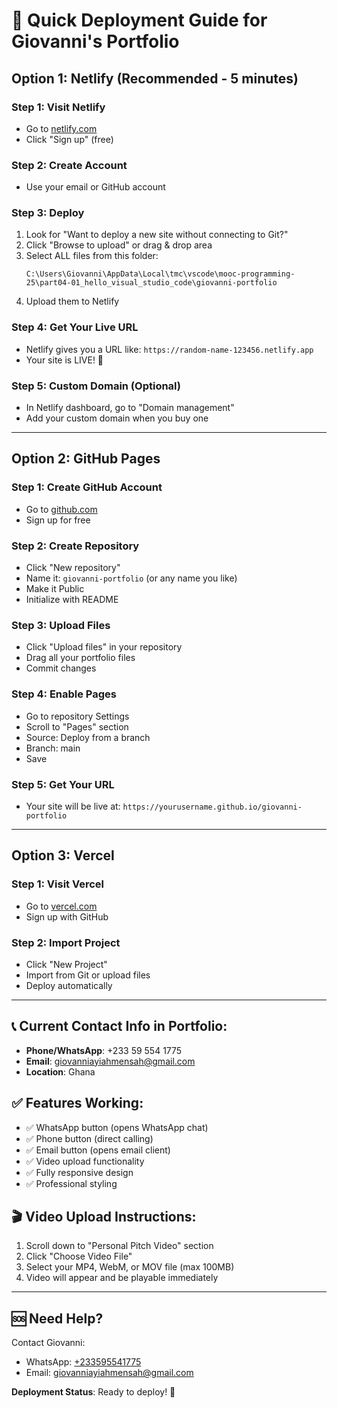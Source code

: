 # 🚀 Quick Deployment Guide for Giovanni's Portfolio

## Option 1: Netlify (Recommended - 5 minutes)

### Step 1: Visit Netlify
- Go to [netlify.com](https://netlify.com)
- Click "Sign up" (free)

### Step 2: Create Account
- Use your email or GitHub account

### Step 3: Deploy
1. Look for "Want to deploy a new site without connecting to Git?"
2. Click "Browse to upload" or drag & drop area
3. Select ALL files from this folder:
   ```
   C:\Users\Giovanni\AppData\Local\tmc\vscode\mooc-programming-25\part04-01_hello_visual_studio_code\giovanni-portfolio
   ```
4. Upload them to Netlify

### Step 4: Get Your Live URL
- Netlify gives you a URL like: `https://random-name-123456.netlify.app`
- Your site is LIVE! 🎉

### Step 5: Custom Domain (Optional)
- In Netlify dashboard, go to "Domain management"
- Add your custom domain when you buy one

---

## Option 2: GitHub Pages

### Step 1: Create GitHub Account
- Go to [github.com](https://github.com)
- Sign up for free

### Step 2: Create Repository
- Click "New repository"
- Name it: `giovanni-portfolio` (or any name you like)
- Make it Public
- Initialize with README

### Step 3: Upload Files
- Click "Upload files" in your repository
- Drag all your portfolio files
- Commit changes

### Step 4: Enable Pages
- Go to repository Settings
- Scroll to "Pages" section
- Source: Deploy from a branch
- Branch: main
- Save

### Step 5: Get Your URL
- Your site will be live at: `https://yourusername.github.io/giovanni-portfolio`

---

## Option 3: Vercel

### Step 1: Visit Vercel
- Go to [vercel.com](https://vercel.com)
- Sign up with GitHub

### Step 2: Import Project
- Click "New Project"
- Import from Git or upload files
- Deploy automatically

---

## 📞 Current Contact Info in Portfolio:
- **Phone/WhatsApp**: +233 59 554 1775
- **Email**: giovanniayiahmensah@gmail.com
- **Location**: Ghana

## ✅ Features Working:
- ✅ WhatsApp button (opens WhatsApp chat)
- ✅ Phone button (direct calling)
- ✅ Email button (opens email client)
- ✅ Video upload functionality
- ✅ Fully responsive design
- ✅ Professional styling

## 🎬 Video Upload Instructions:
1. Scroll down to "Personal Pitch Video" section
2. Click "Choose Video File"
3. Select your MP4, WebM, or MOV file (max 100MB)
4. Video will appear and be playable immediately

---

## 🆘 Need Help?
Contact Giovanni:
- WhatsApp: [+233595541775](https://wa.me/233595541775)
- Email: giovanniayiahmensah@gmail.com

**Deployment Status**: Ready to deploy! 🚀
